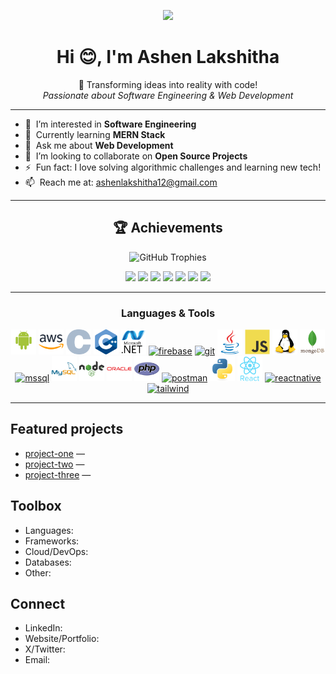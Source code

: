 <!--
This special README appears on your GitHub profile.
To enable it:
1) Create a new public repo named exactly your username: `ashensilva12`
2) Add this file at the root as `README.md`
3) Commit and push
-->

<!-- Banner Section -->
<p align="center">
  <img src="https://raw.githubusercontent.com/7oSkaaa/7oSkaaa/refs/heads/main/Images/about_me.gif" width="120"/>
</p>

<h1 align="center">Hi 😊, I'm Ashen Lakshitha</h1>
<p align="center">
  🚀 Transforming ideas into reality with code!<br>
  <em>Passionate about Software Engineering & Web Development</em>
</p>

---

<!-- About Me Section -->
- 👀 &nbsp;I’m interested in **Software Engineering**
- 🌱 &nbsp;Currently learning **MERN Stack**
- 💬 &nbsp;Ask me about **Web Development**
- 🤝 &nbsp;I’m looking to collaborate on **Open Source Projects**
- ⚡ &nbsp;Fun fact: I love solving algorithmic challenges and learning new tech!
- 📫 &nbsp;Reach me at: <a href="mailto:ashenlakshitha12@gmail.com">ashenlakshitha12@gmail.com</a>

---
<!-- Achievements Section -->
<h2 align="center">🏆 Achievements</h2>

<p align="center">
  <img src="https://github-profile-trophy.vercel.app/?username=ashensilva12&theme=flat&no-bg=true&margin-w=10&column=8" alt="GitHub Trophies" />
</p>

<!-- Custom Trophy-style Badges (optional, edit points as needed) -->
<p align="center">
  <img src="https://img.shields.io/badge/Commits-627pt-blue?style=for-the-badge&logo=github" />
  <img src="https://img.shields.io/badge/PRs-35pt-brightgreen?style=for-the-badge&logo=github" />
  <img src="https://img.shields.io/badge/Stars-10pt-yellow?style=for-the-badge&logo=github" />
  <img src="https://img.shields.io/badge/Issues-16pt-orange?style=for-the-badge&logo=github" />
  <img src="https://img.shields.io/badge/Repos-17pt-pink?style=for-the-badge&logo=github" />
  <img src="https://img.shields.io/badge/Followers-1pt-lightgrey?style=for-the-badge&logo=github" />
  <img src="https://img.shields.io/badge/Experience-Newbie-blueviolet?style=for-the-badge&logo=github" />
</p>

---
<!-- Languages & Tools Section -->
<h3 align="center">Languages & Tools</h3>
<p align="center">
  <a href="https://developer.android.com" target="_blank"><img src="https://raw.githubusercontent.com/devicons/devicon/master/icons/android/android-original-wordmark.svg" alt="android" width="40" height="40"/></a>
  <a href="https://aws.amazon.com" target="_blank"><img src="https://raw.githubusercontent.com/devicons/devicon/master/icons/amazonwebservices/amazonwebservices-original-wordmark.svg" alt="aws" width="40" height="40"/></a>
  <a href="https://www.cprogramming.com/" target="_blank"><img src="https://raw.githubusercontent.com/devicons/devicon/master/icons/c/c-original.svg" alt="c" width="40" height="40"/></a>
  <a href="https://www.w3schools.com/cpp/" target="_blank"><img src="https://raw.githubusercontent.com/devicons/devicon/master/icons/cplusplus/cplusplus-original.svg" alt="cplusplus" width="40" height="40"/></a>
  <a href="https://dotnet.microsoft.com/" target="_blank"><img src="https://raw.githubusercontent.com/devicons/devicon/master/icons/dot-net/dot-net-original-wordmark.svg" alt="dotnet" width="40" height="40"/></a>
  <a href="https://firebase.google.com/" target="_blank"><img src="https://www.vectorlogo.zone/logos/firebase/firebase-icon.svg" alt="firebase" width="40" height="40"/></a>
  <a href="https://git-scm.com/" target="_blank"><img src="https://www.vectorlogo.zone/logos/git-scm/git-scm-icon.svg" alt="git" width="40" height="40"/></a>
  <a href="https://www.java.com" target="_blank"><img src="https://raw.githubusercontent.com/devicons/devicon/master/icons/java/java-original.svg" alt="java" width="40" height="40"/></a>
  <a href="https://developer.mozilla.org/en-US/docs/Web/JavaScript" target="_blank"><img src="https://raw.githubusercontent.com/devicons/devicon/master/icons/javascript/javascript-original.svg" alt="javascript" width="40" height="40"/></a>
  <a href="https://www.linux.org/" target="_blank"><img src="https://raw.githubusercontent.com/devicons/devicon/master/icons/linux/linux-original.svg" alt="linux" width="40" height="40"/></a>
  <a href="https://www.mongodb.com/" target="_blank"><img src="https://raw.githubusercontent.com/devicons/devicon/master/icons/mongodb/mongodb-original-wordmark.svg" alt="mongodb" width="40" height="40"/></a>
  <a href="https://www.microsoft.com/en-us/sql-server" target="_blank"><img src="https://www.svgrepo.com/show/303229/microsoft-sql-server-logo.svg" alt="mssql" width="40" height="40"/></a>
  <a href="https://www.mysql.com/" target="_blank"><img src="https://raw.githubusercontent.com/devicons/devicon/master/icons/mysql/mysql-original-wordmark.svg" alt="mysql" width="40" height="40"/></a>
  <a href="https://nodejs.org" target="_blank"><img src="https://raw.githubusercontent.com/devicons/devicon/master/icons/nodejs/nodejs-original-wordmark.svg" alt="nodejs" width="40" height="40"/></a>
  <a href="https://www.oracle.com/" target="_blank"><img src="https://raw.githubusercontent.com/devicons/devicon/master/icons/oracle/oracle-original.svg" alt="oracle" width="40" height="40"/></a>
  <a href="https://www.php.net" target="_blank"><img src="https://raw.githubusercontent.com/devicons/devicon/master/icons/php/php-original.svg" alt="php" width="40" height="40"/></a>
  <a href="https://postman.com" target="_blank"><img src="https://www.vectorlogo.zone/logos/getpostman/getpostman-icon.svg" alt="postman" width="40" height="40"/></a>
  <a href="https://www.python.org" target="_blank"><img src="https://raw.githubusercontent.com/devicons/devicon/master/icons/python/python-original.svg" alt="python" width="40" height="40"/></a>
  <a href="https://reactjs.org/" target="_blank"><img src="https://raw.githubusercontent.com/devicons/devicon/master/icons/react/react-original-wordmark.svg" alt="react" width="40" height="40"/></a>
  <a href="https://reactnative.dev/" target="_blank"><img src="https://reactnative.dev/img/header_logo.svg" alt="reactnative" width="40" height="40"/></a>
  <a href="https://tailwindcss.com/" target="_blank"><img src="https://www.vectorlogo.zone/logos/tailwindcss/tailwindcss-icon.svg" alt="tailwind" width="40" height="40"/></a>
</p>

---
## Featured projects

- [project-one](https://github.com/ashensilva12/project-one) — <!-- short value/what it does -->
- [project-two](https://github.com/ashensilva12/project-two) — <!-- short value/what it does -->
- [project-three](https://github.com/ashensilva12/project-three) — <!-- short value/what it does -->

## Toolbox

- Languages: <!-- e.g., JavaScript, TypeScript, Python, Go -->
- Frameworks: <!-- e.g., React, Next.js, Node.js, FastAPI, Spring Boot -->
- Cloud/DevOps: <!-- e.g., Docker, GitHub Actions, AWS, GCP, Terraform -->
- Databases: <!-- e.g., PostgreSQL, MySQL, MongoDB, Redis -->
- Other: <!-- e.g., REST, GraphQL, gRPC, testing, observability -->

## Connect

- LinkedIn: <!-- https://www.linkedin.com/in/YOUR_HANDLE -->
- Website/Portfolio: <!-- https://YOUR_DOMAIN -->
- X/Twitter: <!-- https://twitter.com/YOUR_HANDLE -->
- Email: <!-- yourname@domain.com -->
